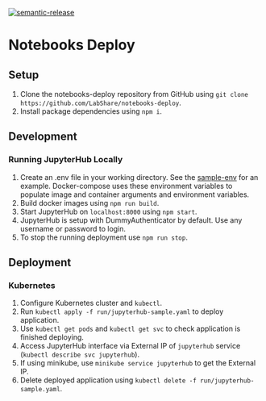 [![semantic-release](https://img.shields.io/badge/%20%20%F0%9F%93%A6%F0%9F%9A%80-semantic--release-e10079.svg)](https://github.com/semantic-release/semantic-release)


# Notebooks Deploy

## Setup

1. Clone the notebooks-deploy repository from GitHub using `git clone https://github.com/LabShare/notebooks-deploy`.
1. Install package dependencies using `npm i`.

## Development
### Running JupyterHub Locally
1. Create an .env file in your working directory. See the [sample-env](./sample-env) for an example. Docker-compose uses these environment variables to populate image and container arguments and environment variables. 
1. Build docker images using `npm run build`.
1. Start JupyterHub on `localhost:8000` using `npm start`.
1. JupyterHub is setup with DummyAuthenticator by default. Use any username or password to login.
1. To stop the running deployment use `npm run stop`.

## Deployment
### Kubernetes
1. Configure Kubernetes cluster and `kubectl`.
1. Run `kubectl apply -f run/jupyterhub-sample.yaml` to deploy application.
1. Use `kubectl get pods` and `kubectl get svc` to check application is finished deploying.
1. Access JupyterHub interface via External IP of `jupyterhub` service (`kubectl describe svc jupyterhub`).
1. If using minikube, use `minikube service jupyterhub` to get the External IP.
1. Delete deployed application using `kubectl delete -f run/jupyterhub-sample.yaml`.
